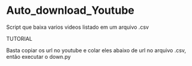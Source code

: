 # Auto_download_Youtube
Script que baixa varios videos listado em um arquivo .csv

TUTORIAL

Basta copiar os url no youtube e colar eles abaixo de url no arquivo .csv, então executar o down.py
